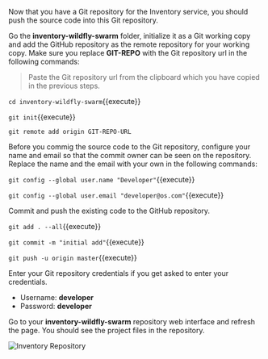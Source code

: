 Now that you have a Git repository for the Inventory service, you should push the 
source code into this Git repository.

Go the **inventory-wildfly-swarm** folder, initialize it as a Git working copy and add 
the GitHub repository as the remote repository for your working copy. Make sure you 
replace **GIT-REPO** with the Git repository url in the following commands:

> Paste the Git repository url from the clipboard which you have copied in the 
> previous steps. 

`cd inventory-wildfly-swarm`{{execute}}

`git init`{{execute}}

`git remote add origin GIT-REPO-URL`

Before you commig the source code to the Git repository, configure your name and 
email so that the commit owner can be seen on the repository. Replace the name 
and the email with your own in the following commands:

`git config --global user.name "Developer"`{{execute}}

`git config --global user.email "developer@os.com"`{{execute}}

Commit and push the existing code to the GitHub repository.

`git add . --all`{{execute}}

`git commit -m "initial add"`{{execute}}

`git push -u origin master`{{execute}}


Enter your Git repository credentials if you get asked to enter your credentials. 
* Username: **developer**
* Password: **developer**

Go to your **inventory-wildfly-swarm** repository web interface and refresh the page. You should 
see the project files in the repository.

![Inventory Repository](https://katacoda.com/openshift-roadshow/assets/cd-gogs-inventory-repo.png)